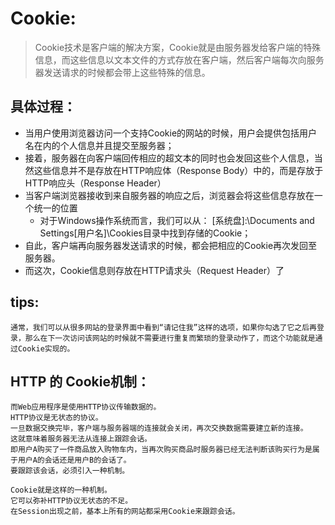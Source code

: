 # Cookie:
> Cookie技术是客户端的解决方案，Cookie就是由服务器发给客户端的特殊信息，而这些信息以文本文件的方式存放在客户端，然后客户端每次向服务器发送请求的时候都会带上这些特殊的信息。

## 具体过程：
+ 当用户使用浏览器访问一个支持Cookie的网站的时候，用户会提供包括用户名在内的个人信息并且提交至服务器；
+ 接着，服务器在向客户端回传相应的超文本的同时也会发回这些个人信息，当然这些信息并不是存放在HTTP响应体（Response Body）中的，而是存放于HTTP响应头（Response Header）
+ 当客户端浏览器接收到来自服务器的响应之后，浏览器会将这些信息存放在一个统一的位置
    - 对于Windows操作系统而言，我们可以从： [系统盘]:\Documents and Settings[用户名]\Cookies目录中找到存储的Cookie；
+ 自此，客户端再向服务器发送请求的时候，都会把相应的Cookie再次发回至服务器。
+ 而这次，Cookie信息则存放在HTTP请求头（Request Header）了


## tips:
~~~
通常，我们可以从很多网站的登录界面中看到“请记住我”这样的选项，如果你勾选了它之后再登录，那么在下一次访问该网站的时候就不需要进行重复而繁琐的登录动作了，而这个功能就是通过Cookie实现的。
~~~

## HTTP 的 Cookie机制：
~~~
而Web应用程序是使用HTTP协议传输数据的。
HTTP协议是无状态的协议。
一旦数据交换完毕，客户端与服务器端的连接就会关闭，再次交换数据需要建立新的连接。
这就意味着服务器无法从连接上跟踪会话。
即用户A购买了一件商品放入购物车内，当再次购买商品时服务器已经无法判断该购买行为是属于用户A的会话还是用户B的会话了。
要跟踪该会话，必须引入一种机制。

Cookie就是这样的一种机制。
它可以弥补HTTP协议无状态的不足。
在Session出现之前，基本上所有的网站都采用Cookie来跟踪会话。
~~~







